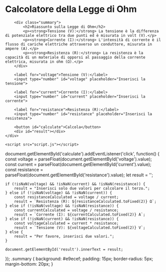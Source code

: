 <!DOCTYPE html>
<html lang="it">
<head>
    <meta charset="UTF-8">
    <meta name="viewport" content="width=device-width, initial-scale=1.0">
    <link rel="stylesheet" href="styles.css">
    <title>Calcolatore della Legge di Ohm</title>
</head>
<body>
    <div class="container">
        <h1>Calcolatore della Legge di Ohm</h1>

        <div class="summary">
            <h2>Riassunto sulla Legge di Ohm</h2>
            <p><strong>Tensione (V):</strong> La tensione è la differenza di potenziale elettrico tra due punti ed è misurata in volt (V).</p>
            <p><strong>Corrente (I):</strong> L'intensità di corrente è il flusso di cariche elettriche attraverso un conduttore, misurata in ampere (A).</p>
            <p><strong>Resistenza (R):</strong> La resistenza è la capacità di un materiale di opporsi al passaggio della corrente elettrica, misurata in ohm (Ω).</p>
        </div>

        <label for="voltage">Tensione (V):</label>
        <input type="number" id="voltage" placeholder="Inserisci la tensione">

        <label for="current">Corrente (I):</label>
        <input type="number" id="current" placeholder="Inserisci la corrente">

        <label for="resistance">Resistenza (R):</label>
        <input type="number" id="resistance" placeholder="Inserisci la resistenza">

        <button id="calculate">Calcola</button>
        <div id="result"></div>
    </div>

    <script src="script.js"></script>
</body>
</html>
document.getElementById('calculate').addEventListener('click', function() {
    const voltage = parseFloat(document.getElementById('voltage').value);
    const current = parseFloat(document.getElementById('current').value);
    const resistance = parseFloat(document.getElementById('resistance').value);
    let result = '';

    if (!isNaN(voltage) && !isNaN(current) && !isNaN(resistance)) {
        result = "Inserisci solo due valori per calcolare il terzo.";
    } else if (!isNaN(voltage) && !isNaN(current)) {
        const resistanceCalculated = voltage / current;
        result = `Resistenza (R): ${resistanceCalculated.toFixed(2)} Ω`;
    } else if (!isNaN(voltage) && !isNaN(resistance)) {
        const currentCalculated = voltage / resistance;
        result = `Corrente (I): ${currentCalculated.toFixed(2)} A`;
    } else if (!isNaN(current) && !isNaN(resistance)) {
        const voltageCalculated = current * resistance;
        result = `Tensione (V): ${voltageCalculated.toFixed(2)} V`;
    } else {
        result = "Per favore, inserisci due valori.";
    }

    document.getElementById('result').innerText = result;
});
.summary {
    background: #e9ecef;
    padding: 15px;
    border-radius: 5px;
    margin-bottom: 20px;
}
